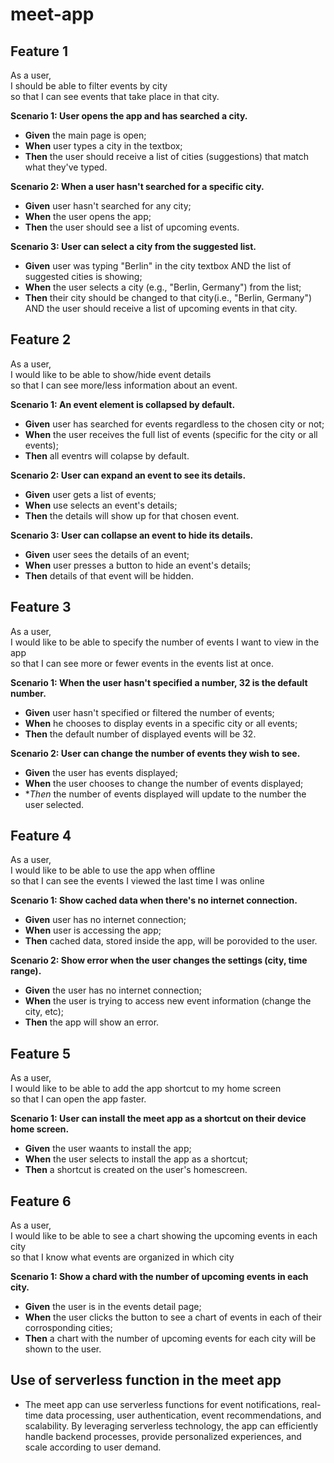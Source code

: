# meet-app

## Feature 1

As a user,
<br>
I should be able to filter events by city
<br>
so that I can see events that take place in that city.

**Scenario 1: User opens the app and has searched a city.**
- **Given** the main page is open;
- **When** user types a city in the textbox;
- **Then** the user should receive a list of cities (suggestions) that match what they've typed.

**Scenario 2: When a user hasn't searched for a specific city.**
- **Given** user hasn't searched for any city;
- **When** the user opens the app;
- **Then** the user should see a list of upcoming events.

**Scenario 3: User can select a city from the suggested list.**
- **Given** user was typing "Berlin" in the city textbox AND the list of suggested cities is showing;
- **When** the user selects a city (e.g., "Berlin, Germany") from the list;
- **Then** their city should be changed to that city(i.e., "Berlin, Germany") AND the user should receive a list of upcoming events in that city.

## Feature 2

As a user, 
<br>
I would like to be able to show/hide event details 
<br>
so that I can see more/less information about an event.

**Scenario 1: An event element is collapsed by default.**
- **Given** user has searched for events regardless to the chosen city or not;
- **When** the user receives the full list of events (specific for the city or all events);
- **Then** all eventrs will colapse by default.

**Scenario 2: User can expand an event to see its details.**
- **Given** user gets a list of events;
- **When** use selects an event's details;
- **Then** the details will show up for that chosen event.

**Scenario 3: User can collapse an event to hide its details.**
- **Given** user sees the details of an event;
- **When** user presses a button to hide an event's details;
- **Then** details of that event will be hidden.

## Feature 3

As a user, 
<br>
I would like to be able to specify the number of events I want to view in the app 
<br>
so that I can see more or fewer events in the events list at once.


**Scenario 1: When the user hasn't specified a number, 32 is the default number.**
- **Given** user hasn't specified or filtered the number of events;
- **When** he chooses to display events in a specific city or all events;
- **Then** the default number of displayed events will be 32.

**Scenario 2: User can change the number of events they wish to see.**
- **Given** the user has events displayed;
- **When** the user chooses to change the number of events displayed;
- **Then* the number of events displayed will update to the number the user selected.

## Feature 4

As a user, 
<br>
I would like to be able to use the app when offline 
<br>
so that I can see the events I viewed the last time I was online

**Scenario 1: Show cached data when there's no internet connection.**
- **Given** user has no internet connection;
- **When** user is accessing the app;
- **Then** cached data, stored inside the app, will be porovided to the user.

**Scenario 2: Show error when the user changes the settings (city, time range).**
- **Given** the user has no internet connection;
- **When** the user is trying to access new event information (change the city, etc);
- **Then** the app will show an error.

## Feature 5

As a user, 
<br>
I would like to be able to add the app shortcut to my home screen 
<br>
so that I can open the app faster.

**Scenario 1: User can install the meet app as a shortcut on their device home screen.**
- **Given** the user waants to install the app;
- **When** the user selects to install the app as a shortcut;
- **Then** a shortcut is created on the user's homescreen.

## Feature 6

As a user, 
<br>
I would like to be able to see a chart showing the upcoming events in each city 
<br>
so that I know what events are organized in which city

**Scenario 1: Show a chard with the number of upcoming events in each city.**
- **Given** the user is in the events detail page;
- **When** the user clicks the button to see a chart of events in each of their corrosponding cities;
- **Then** a chart with the number of upcoming events for each city will be shown to the user.

## Use of serverless function in the meet app
- The meet app can use serverless functions for event notifications, real-time data processing, user authentication, event recommendations, and scalability. By leveraging serverless technology, the app can efficiently handle backend processes, provide personalized experiences, and scale according to user demand.

